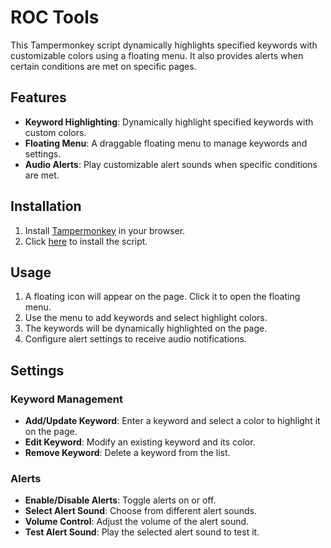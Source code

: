 # ROC Tools

This Tampermonkey script dynamically highlights specified keywords with customizable colors using a floating menu. It also provides alerts when certain conditions are met on specific pages.

## Features

- **Keyword Highlighting**: Dynamically highlight specified keywords with custom colors.
- **Floating Menu**: A draggable floating menu to manage keywords and settings.
- **Audio Alerts**: Play customizable alert sounds when specific conditions are met.

## Installation

1. Install [Tampermonkey](https://www.tampermonkey.net/) in your browser.
2. Click [here](https://raw.githubusercontent.com/zbayle/ROC-RECOVERY-TM/main/ROC-Tools.js) to install the script.

## Usage

1. A floating icon will appear on the page. Click it to open the floating menu.
2. Use the menu to add keywords and select highlight colors.
3. The keywords will be dynamically highlighted on the page.
4. Configure alert settings to receive audio notifications.

## Settings

### Keyword Management

- **Add/Update Keyword**: Enter a keyword and select a color to highlight it on the page.
- **Edit Keyword**: Modify an existing keyword and its color.
- **Remove Keyword**: Delete a keyword from the list.

### Alerts

- **Enable/Disable Alerts**: Toggle alerts on or off.
- **Select Alert Sound**: Choose from different alert sounds.
- **Volume Control**: Adjust the volume of the alert sound.
- **Test Alert Sound**: Play the selected alert sound to test it.

